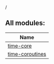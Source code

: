 /

## All modules:

| Name |
|---|
| [time-core](time-core/index.md) |  |
| [time-coroutines](time-coroutines/index.md) |  |
